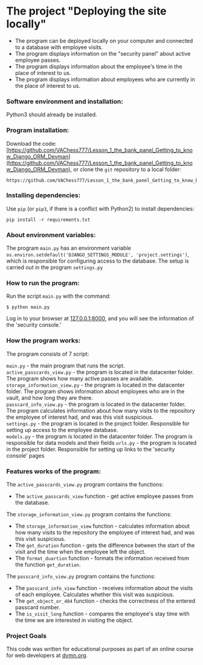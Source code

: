 # The project "Deploying the site locally" 

- The program can be deployed locally on your computer and connected to a database with employee visits.
- The program displays information on the "security panel" about active employee passes.
- The program displays information about the employee's time in the place of interest to us.
- The program displays information about employees who are currently in the place of interest to us.

### Software environment and installation:

Python3 should already be installed.

### Program installation:

Download the code: [https://github.com/VAChess777/Lesson_1_the_bank_panel_Getting_to_know_Django_ORM_Devman](https://github.com/VAChess777/Lesson_1_the_bank_panel_Getting_to_know_Django_ORM_Devman), or clone the `git` repository to a local folder:
```
https://github.com/VAChess777/Lesson_1_the_bank_panel_Getting_to_know_Django_ORM_Devman
```

### Installing dependencies:
 
Use `pip` (or `pip3`, if there is a conflict with Python2) to install dependencies:
```bach
pip install -r requirements.txt
```

### About environment variables:

The program ```main.py``` has an environment variable `os.environ.setdefault('DJANGO_SETTINGS_MODULE', 'project.settings')`, which is responsible for configuring access to the database. The setup is carried out in the program `settings.py`

### How to run the program:

Run the script ```main.py``` with the command:
```bach
$ python main.py
```
Log in to your browser at [127.0.0.1:8000](http://127.0.0.1:8000), and you will see the information of the 'security console.'

### How the program works:

The program consists of 7 script:

```main.py``` - the main program that runs the script.   
```active_passcards_view.py``` - the program is located in the datacenter folder. The program shows how many active passes are available.                                             
```storage_information_view.py``` - the program is located in the datacenter folder. The program shows information about employees who are in the vault, and how long they are there.                           
```passcard_info_view.py``` - the program is located in the datacenter folder. The program calculates information about how many visits to the repository the employee of interest had, and was this visit suspicious.   
```settings.py``` - the program is located in the project folder. Responsible for setting up access to the employee database.   
```models.py``` - the program is located in the datacenter folder. The program is responsible for data models and their fields
```urls.py``` - the program is located in the project folder. Responsible for setting up links to the 'security console' pages
            
### Features works of the program:

The `active_passcards_view.py` program contains the functions:

* The `active_passcards_view` function - get active employee passes from the database.

The `storage_information_view.py` program contains the functions:

* The `storage_information_view` function - calculates information about how many visits to the repository the employee of interest had, and was this visit suspicious.
* The `get_duration` function - gets the difference between the start of the visit and the time when the employee left the object.
* The `format_duartion` function - formats the information received from the function `get_duration`.

The `passcard_info_view.py` program contains the functions:

* The `passcard_info_view` function - receives information about the visits of each employee. Calculates whether this visit was suspicious.
* The `get_object_or_404` function - checks the correctness of the entered passcard number.
* The `is_visit_long` function - compares the employee's stay time with the time we are interested in visiting the object.

### Project Goals

This code was written for educational purposes as part of an online course for web developers at [dvmn.org](https://dvmn.org/).